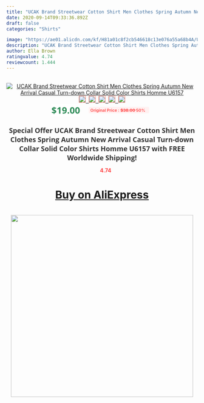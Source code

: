 ```yaml
---
title: "UCAK Brand Streetwear Cotton Shirt Men Clothes Spring Autumn New Arrival Casual Turn-down Collar Solid Color Shirts Homme U6157"
date: 2020-09-14T09:33:36.892Z
draft: false
categories: "Shirts"

image: "https://ae01.alicdn.com/kf/H81a01c8f2cb546618c13e076a55a68b4A/UCAK-Brand-Streetwear-Cotton-Shirt-Men-Clothes-Spring-Autumn-New-Arrival-Casual-Turn-down-Collar-Solid.jpg"
description: "UCAK Brand Streetwear Cotton Shirt Men Clothes Spring Autumn New Arrival Casual Turn-down Collar Solid Color Shirts Homme U6157"
author: Ella Brown
ratingvalue: 4.74
reviewcount: 1.444
---
```

<br>
<div style="text-align: center;">
<a href="https://s.click.aliexpress.com/e/_AMdVlT" target="_blank" rel="nofollow noopener noreferrer"><img alt="UCAK Brand Streetwear Cotton Shirt Men Clothes Spring Autumn New Arrival Casual Turn-down Collar Solid Color Shirts Homme U6157" class="magnifier-image" src="https://ae01.alicdn.com/kf/H81a01c8f2cb546618c13e076a55a68b4A/UCAK-Brand-Streetwear-Cotton-Shirt-Men-Clothes-Spring-Autumn-New-Arrival-Casual-Turn-down-Collar-Solid.jpg_640x640.jpg">
<br>
<img style="border:1px solid salmon" src="https://ae01.alicdn.com/kf/H81a01c8f2cb546618c13e076a55a68b4A/UCAK-Brand-Streetwear-Cotton-Shirt-Men-Clothes-Spring-Autumn-New-Arrival-Casual-Turn-down-Collar-Solid.jpg_120x120.jpg">&nbsp;&nbsp;<img style="border:1px solid salmon" src="https://ae01.alicdn.com/kf/H7d51c24d3f2e423a830dfe2dbdb44b54z/UCAK-Brand-Streetwear-Cotton-Shirt-Men-Clothes-Spring-Autumn-New-Arrival-Casual-Turn-down-Collar-Solid.jpg_120x120.jpg">&nbsp;&nbsp;<img style="border:1px solid salmon" src="https://ae01.alicdn.com/kf/H0c94c210cca745119de39db9588336b2r/UCAK-Brand-Streetwear-Cotton-Shirt-Men-Clothes-Spring-Autumn-New-Arrival-Casual-Turn-down-Collar-Solid.jpg_120x120.jpg">&nbsp;&nbsp;<img style="border:1px solid salmon" src="https://ae01.alicdn.com/kf/Ha683eac612c84a9a99a67f4859587ca3N/UCAK-Brand-Streetwear-Cotton-Shirt-Men-Clothes-Spring-Autumn-New-Arrival-Casual-Turn-down-Collar-Solid.jpg_120x120.jpg">&nbsp;&nbsp;<img style="border:1px solid salmon" src="https://ae01.alicdn.com/kf/He2ada4d9362346d2960b3caf2ebc5d62n/UCAK-Brand-Streetwear-Cotton-Shirt-Men-Clothes-Spring-Autumn-New-Arrival-Casual-Turn-down-Collar-Solid.jpg_120x120.jpg"></a></div><br0>
<div style="text-align: center;"><span style="background-color: white; border: 0px; box-sizing: border-box; color: seagreen; display: inline-block; font-family: &quot;open sans&quot; , &quot;arial&quot; , &quot;helvetica&quot; , sans-serif , &quot;heiti&quot;; font-size: 24px; font-stretch: inherit; font-weight: 700; line-height: inherit; margin: 0px 10px 0px 0px; padding: 0px; vertical-align: middle;">$19.00 </span>
<span style="background: rgb(255 , 241 , 241); border-radius: 3px; border: 0px; box-sizing: border-box; color: #ff4747; display: inline-block; font-family: inherit; font-size: 12px; font-stretch: inherit; font-style: inherit; font-variant: inherit; font-weight: 600; line-height: inherit; margin: 0px; padding: 2px 5px; transform: scale(0.9); vertical-align: middle;">Original Price : <b style="text-decoration: line-through;">$38.00 </b> 50%&nbsp;&nbsp;</span></div>
<h1 style="color: #333333; display: inline-block; font-family: &quot;open sans&quot; , &quot;arial&quot; , &quot;helvetica&quot; , sans-serif , &quot;heiti&quot;; font-size: 18px; font-stretch: inherit; font-weight: 700; text-align: center;">Special Offer UCAK Brand Streetwear Cotton Shirt Men Clothes Spring Autumn New Arrival Casual Turn-down Collar Solid Color Shirts Homme U6157 with FREE Worldwide Shipping!</h1>
<div style="color: #ff4747; text-align: center;">
<img src="https://4.bp.blogspot.com/-M0ZcTcb-5uY/XleCXlxnR4I/AAAAAAAAAEc/OrjgMkXV1oMQFaCRZj5HQwOCBcu3w1FegCPcBGAYYCw/s1600/star.png" style="height: 15px;">&nbsp;<b>4.74</b></div>
<div class="button_cont" align="center"><a class="buynow_a" href="https://s.click.aliexpress.com/e/_AMdVlT" target="_blank" rel="nofollow noopener noreferrer"><H1>Buy on AliExpress</H1></a></div><br>
<div class="separator" style="clear: both; text-align: center;">
<img src="https://lh3.googleusercontent.com/-pTy5HemUv9M/XlePHvY0dAI/AAAAAAAAAE4/0nX5iRUoIWY8eMW9Dpxeirr157OZliDIgCLcBGAsYHQ/s1600/badge.gif" width="480">
</div>
